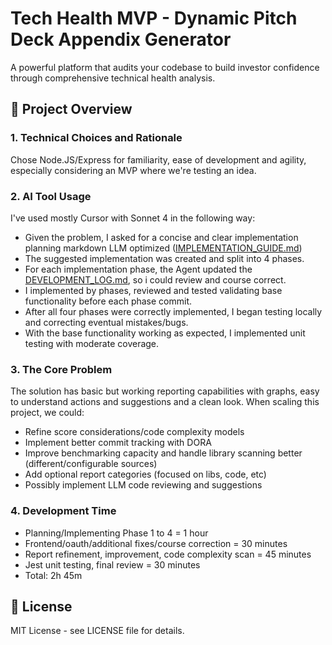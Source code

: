 # Tech Health MVP - Dynamic Pitch Deck Appendix Generator

A powerful platform that audits your codebase to build investor confidence through comprehensive technical health analysis.

## 🎯 Project Overview

### 1. Technical Choices and Rationale

Chose Node.JS/Express for familiarity, ease of development and agility, especially considering an MVP where we're testing an idea.

### 2. AI Tool Usage

I've used mostly Cursor with Sonnet 4 in the following way:

- Given the problem, I asked for a concise and clear implementation planning markdown LLM optimized ([IMPLEMENTATION_GUIDE.md](/docs/IMPLEMENTATION_GUIDE.md))
- The suggested implementation was created and split into 4 phases.
- For each implementation phase, the Agent updated the [DEVELOPMENT_LOG.md](/docs/DEVELOPMENT_LOG.md), so i could review and course correct.
- I implemented by phases, reviewed and tested validating base functionality before each phase commit.
- After all four phases were correctly implemented, I began testing locally and correcting eventual mistakes/bugs.
- With the base functionality working as expected, I implemented unit testing with moderate coverage.

### 3. The Core Problem

The solution has basic but working reporting capabilities with graphs, easy to understand actions and suggestions and a clean look. When scaling this project, we could:

- Refine score considerations/code complexity models
- Implement better commit tracking with DORA
- Improve benchmarking capacity and handle library scanning better (different/configurable sources)
- Add optional report categories (focused on libs, code, etc)
- Possibly implement LLM code reviewing and suggestions

### 4. Development Time

- Planning/Implementing Phase 1 to 4 = 1 hour
- Frontend/oauth/additional fixes/course correction = 30 minutes
- Report refinement, improvement, code complexity scan = 45 minutes
- Jest unit testing, final review = 30 minutes
- Total: 2h 45m

## 📄 License

MIT License - see LICENSE file for details.

